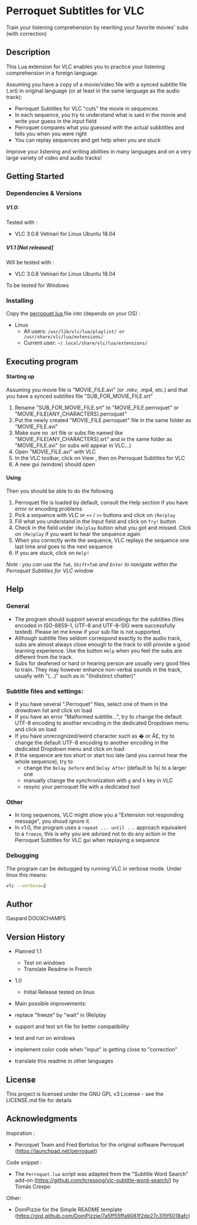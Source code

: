 # Perroquet Subtitles for VLC

Train your listening comprehension by rewriting your favorite movies' subs (with correction)

## Description

This Lua extension for VLC enables you to practice your listening comprehension in a foreign language. 

Assuming you have a copy of a movie/video file with a synced subtitle file (.srt) in original language (or at least in the same language as the audio track):

* Perroquet Subtitles for VLC "cuts" the movie in sequences
* In each sequence, you try to understand what is said in the movie and write your guess in the input field
* Perroquet compares what you guessed with the actual subbtitles and tells you when you were right
* You can replay sequences and get help when you are stuck

Improve your listening and writing abilities in many languages and on a very large variety of video and audio tracks!

## Getting Started

### Dependencies & Versions

##### V1.0:
Tested with :
  * VLC 3.0.8 Vetinari for Linux Ubuntu 18.04

##### V1.1 [Not released]
Will be tested with :
  * VLC 3.0.8 Vetinari for Linux Ubuntu 18.04

To be tested for Windows

### Installing

Copy the <a href=https://github.com/GDoux/Perroquet-Subtitles-for-VLC/blob/main/perroquet.lua> perroquet.lua </a> file into (depends on your OS) :

* Linux
	* All users: `/usr/lib/vlc/lua/playlist/ or /usr/share/vlc/lua/extensions/`
	* Current user: `~/.local/share/vlc/lua/extensions/`

## Executing program

#### Starting up
Assuming you movie file is "MOVIE_FILE.avi" (or .mkv, .mp4, etc.) and that you have a synced subtitles file "SUB_FOR_MOVIE_FILE.srt"
1) Rename "SUB_FOR_MOVIE_FILE.srt" to "MOVIE_FILE.perroquet" or "MOVIE_FILE[ANY_CHARACTERS].perroquet"
2) Put the newly created "MOVIE_FILE.perroquet" file in the same folder as "MOVIE_FILE.avi"
3) Make sure no .srt file or subs file named like "MOVIE_FILE[ANY_CHARACTERS].srt" and in the same folder as "MOVIE_FILE.avi" (or subs will appear in VLC...)
4) Open "MOVIE_FILE.avi" with VLC
5) In the VLC toolbar, click on View , then on Perroquet Subtitles for VLC
6) A new gui (window) should open

#### Using
Then you should be able to do the following
1) Perroquet file is loaded by default, consult the Help section if you have error or encoding problems
2) Pick a sequence with VLC or `<<` / `>>` buttons and click on `(Re)play`
3) Fill what you understand in the Input field and click on `Try!` button
4) Check in the field under `(Re)play` button what you got and missed. Click on `(Re)play` if you want to hear the sequence again
5) When you correctly write the sequence, VLC replays the sequence one last time and goes to the next sequence
6) If you are stuck, click on `Help!`

*Note : you can use the `Tab`, `Shift+Tab` and `Enter` to navigate within the Perroquet Subtitles for VLC window*

## Help

### General
* The program should support several encodings for the subtitles (files encoded in ISO-8859-1, UTF-8 and UTF-8-SIG were successfully tested). Please let me know if your sub file is not supported.
* Although subtitle files seldom correspond exactly to the audio track, subs are almost always close enough to the track to still provide a good learning experience. Use the button `Help` when you feel the subs are different from the track.
* Subs for deafened or hard or hearing person are usually very good files to train. They may however enhance non-verbal sounds in the track, usually with "(...)" such as in "(Indistinct chatter)"

### Subtitle files and settings:
* If you have several ".Perroquet" files, select one of them in the drowdown list and click on load
* If you have an error "Malformed subtitle...", try to change the default UTF-8 encoding to another encoding in the dedicated Dropdown menu and click on load
* If you have unrecognized/weird character such as � or Ã£, try to change the default UTF-8 encoding to another encoding in the dedicated Dropdown menu and click on load
* If the sequence are too short or start too late (and you cannot hear the whole sequence), try to
	* change the `Delay before` and `Delay After` (default to 1s) to a larger one
	* manually change the synchronization  with `g` and `h` key in VLC
	* resync your perroquet file with a dedicated tool

### Other
* In long sequences, VLC might show you a "Extension not responding message", you shoud ignore it.
* In v1.0, the program uses a `repeat ... until ...` approach equivalent to a `freeze`, this is why you are advised not to do any action in the Perroquet Subtitles for VLC gui when replaying a sequence

### Debugging

The program can be debugged by running VLC in verbose mode. Under linux this means:
```sh
vlc --verbose=2
```

## Author

Gaspard DOUXCHAMPS

## Version History

* Planned 1.1
    * Test on windows
    * Translate Readme in French
    
* 1.0
    * Initial Release tested on linux

* Main possible improvements:
 * replace "freeze" by "wait" in (Re)play
 * support and test srt file for better compatibility
 * test and run on windows
 * implement color code when "input" is getting close to "correction"
 * translate this readme in other languages

## License

This project is licensed under the GNU GPL v3 License - see the LICENSE.md file for details

## Acknowledgments

Inspiration :
* Perroquet Team and Fred Bertolus for the original software Perroquet (https://launchpad.net/perroquet)

Code snippet :
* The `Perroquet.lua` script was adapted from the "Subtitle Word Search" add-on (https://github.com/tcrespog/vlc-subtitle-word-search/) by Tomás Crespo

Other:
* DomPizzie for the Simple README template (https://gist.github.com/DomPizzie/7a5ff55ffa9081f2de27c315f5018afc)


